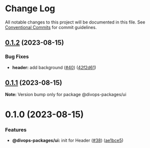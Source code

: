 # Change Log

All notable changes to this project will be documented in this file.
See [Conventional Commits](https://conventionalcommits.org) for commit guidelines.

## [0.1.2](https://github.com/divopsor/divops-packages/compare/@divops-packages/ui@0.1.1...@divops-packages/ui@0.1.2) (2023-08-15)


### Bug Fixes

* **header:** add background ([#40](https://github.com/divopsor/divops-packages/issues/40)) ([42f2d61](https://github.com/divopsor/divops-packages/commit/42f2d6187f1a4591206e75044b986039636ddb7d))





## [0.1.1](https://github.com/divopsor/divops-packages/compare/@divops-packages/ui@0.1.0...@divops-packages/ui@0.1.1) (2023-08-15)

**Note:** Version bump only for package @divops-packages/ui





# 0.1.0 (2023-08-15)


### Features

* **@divops-packages/ui:** init for Header ([#38](https://github.com/divopsor/divops-packages/issues/38)) ([ae1bce5](https://github.com/divopsor/divops-packages/commit/ae1bce553a593d09ae0c081731654fa9d12b99dc))
